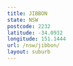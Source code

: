 ```yaml
---
title: JIBBON
state: NSW
postcode: 2232
latitude: -34.0932
longitude: 151.1444
url: /nsw/jibbon/
layout: suburb
---
```

